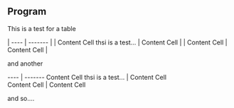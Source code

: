 
## Program
This is a test for a table


| ---- | ------- |
| Content Cell thsi is a test...  | Content Cell  |
| Content Cell  | Content Cell  |


and another


 ---- | ------- 
 Content Cell thsi is a test...  | Content Cell  
 Content Cell  | Content Cell  


 and so....
